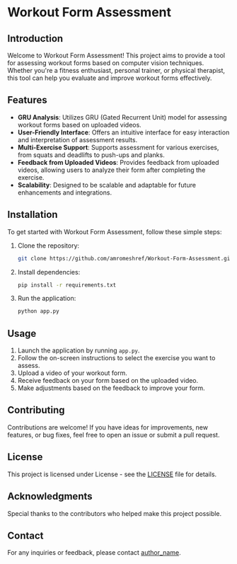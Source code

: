 # Workout Form Assessment



## Introduction

Welcome to Workout Form Assessment! This project aims to provide a tool for assessing workout forms based on computer vision techniques. Whether you're a fitness enthusiast, personal trainer, or physical therapist, this tool can help you evaluate and improve workout forms effectively.

## Features

- **GRU Analysis**: Utilizes GRU (Gated Recurrent Unit) model for assessing workout forms based on uploaded videos.
- **User-Friendly Interface**: Offers an intuitive interface for easy interaction and interpretation of assessment results.
- **Multi-Exercise Support**: Supports assessment for various exercises, from squats and deadlifts to push-ups and planks.
- **Feedback from Uploaded Videos**: Provides feedback from uploaded videos, allowing users to analyze their form after completing the exercise.
- **Scalability**: Designed to be scalable and adaptable for future enhancements and integrations.

## Installation

To get started with Workout Form Assessment, follow these simple steps:

1. Clone the repository:

    ```bash
    git clone https://github.com/amromeshref/Workout-Form-Assessment.git
    ```

2. Install dependencies:

    ```bash
    pip install -r requirements.txt
    ```

3. Run the application:

    ```bash
    python app.py
    ```

## Usage

1. Launch the application by running `app.py`.
2. Follow the on-screen instructions to select the exercise you want to assess.
3. Upload a video of your workout form.
4. Receive feedback on your form based on the uploaded video.
5. Make adjustments based on the feedback to improve your form.

## Contributing

Contributions are welcome! If you have ideas for improvements, new features, or bug fixes, feel free to open an issue or submit a pull request.

## License

This project is licensed under License - see the [LICENSE]() file for details.

## Acknowledgments

Special thanks to the contributors who helped make this project possible.

## Contact

For any inquiries or feedback, please contact [author_name](mailto:author_email).
